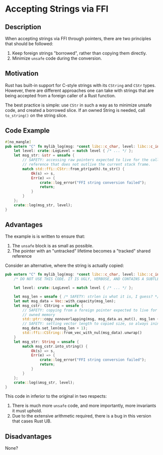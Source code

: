 # Accepting Strings via FFI

## Description

When accepting strings via FFI through pointers, there are two principles that should be followed:
1. Keep foreign strings "borrowed", rather than copying them directly.
2. Minimize `unsafe` code during the conversion.

## Motivation

Rust has built-in support for C-style strings with its `CString` and `CStr` types. However, there are different approaches one can take with strings that are being accepted from a foreign caller of a Rust function.

The best practice is simple: use `CStr` in such a way as to minimize unsafe code, and created a borrowed slice. If an owned String is needed, call `to_string()` on the string slice.

## Code Example

```rust
#[no_mangle]
pub extern "C" fn mylib_log(msg: *const libc::c_char, level: libc::c_int) {
	let level: crate::LogLevel = match level { /* ... */ };
	let msg_str: &str = unsafe {
		// SAFETY: accessing raw pointers expected to live for the call, and creating a shared
		// reference that does not outlive the current stack frame.
        match std::ffi::CStr::from_ptr(path).to_str() {
            Ok(s) => s,
            Err(e) => {
				crate::log_error("FFI string conversion failed");
				return;
            }
        }
    };
	crate::log(msg_str, level);
}
```

## Advantages

The example is is written to ensure that:
1. The `unsafe` block is as small as possible.
1. The pointer with an "untracked" lifetime becomes a "tracked" shared reference

Consider an alternative, where the string is actually copied:

```rust
pub extern "C" fn mylib_log(msg: *const libc::c_char, level: libc::c_int) {
	/* DO NOT USE THIS CODE. IT IS UGLY, VERBOSE, AND CONTAINS A SUBTLE BUG. */

    let level: crate::LogLevel = match level { /* ... */ };

	let msg_len = unsafe { /* SAFETY: strlen is what it is, I guess? */ libc::strlen(msg) + 1 };
	let mut msg_data = Vec::with_capacity(msg_len);
	let msg_cstr: CString = unsafe {
		// SAFETY: copying from a foreign pointer expected to live for the entire stack frame into 
        // owned memory
		std::ptr::copy_nonoverlapping(msg, msg_data.as_mut(), msg_len + 1);
		// SAFETY: setting vector length to copied size, so always ininitialized
		msg_data.set_len(msg_len + 1);
		std::ffi::CString::from_vec_with_nul(msg_data).unwrap()
	}
	let msg_str: String = unsafe {
		match msg_cstr.into_string() {
            Ok(s) => s,
            Err(e) => {
				crate::log_error("FFI string conversion failed");
				return;
            }
		}
    };
	crate::log(&msg_str, level);
}
```

This code in inferior to the original in two respects:

1. There is much more `unsafe` code, and more importantly, more invariants it must uphold.
2. Due to the extensive arithmetic required, there is a bug in this version that cases Rust UB.

## Disadvantages

None?
